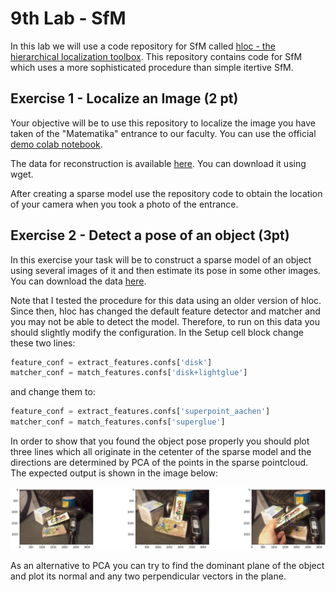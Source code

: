 # 9th Lab - SfM

In this lab we will use a code repository for SfM called [hloc - the hierarchical localization toolbox](https://github.com/cvg/Hierarchical-Localization). This repository contains code for SfM which uses a more sophisticated procedure than simple itertive SfM.

## Exercise 1 - Localize an Image (2 pt)

Your objective will be to use this repository to localize the image you have taken of the "Matematika" entrance to our faculty. You can use the official [demo colab notebook](https://colab.research.google.com/drive/1MrVs9b8aQYODtOGkoaGNF9Nji3sbCNMQ).

The data for reconstruction is available [here](https://liveuniba-my.sharepoint.com/:u:/g/personal/kocur15_uniba_sk/EVW4VwHy5ldBhSEtRw2Q0moBAi_Evee3LhDWc5ae81zRrQ?e=MJdH7o\&download=1). You can download it using wget.

After creating a sparse model use the repository code to obtain the location of your camera when you took a photo of the entrance.

## Exercise 2 - Detect a pose of an object (3pt)

In this exercise your task will be to construct a sparse model of an object using several images of it and then estimate its pose in some other images. You can download the data [here](https://liveuniba-my.sharepoint.com/:u:/g/personal/kocur15_uniba_sk/EUb4y4ho8WxFmvTmU4E0SxYBwLyfpbRfM_U_R0ioNDoVsg?e=Z21TYA\&download=1).

Note that I tested the procedure for this data using an older version of hloc. Since then, hloc has changed the default feature detector and matcher and you may not be able to detect the model. Therefore, to run on this data you should slightly modify the configuration. In the Setup cell block change these two lines:

```python
feature_conf = extract_features.confs['disk']
matcher_conf = match_features.confs['disk+lightglue']
```
and change them to:
```python
feature_conf = extract_features.confs['superpoint_aachen']
matcher_conf = match_features.confs['superglue']
```

In order to show that you found the object pose properly you should plot three lines which all originate in the cetenter of the sparse model and the directions are determined by PCA of the points in the sparse pointcloud. The expected output is shown in the image below:

![](https://raw.githubusercontent.com/kocurvik/edu/master/3DV/labs/resources/carbo_result.png)

As an alternative to PCA you can try to find the dominant plane of the object and plot its normal and any two perpendicular vectors in the plane.
